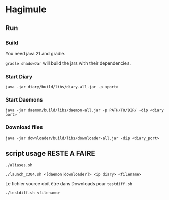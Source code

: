 # Hagimule

## Run

### Build

You need java 21 and gradle.

`gradle shadowJar` will build the jars with their dependencies.

### Start Diary

`java -jar diary/build/libs/diary-all.jar -p <port>`

### Start Daemons

`java -jar daemon/build/libs/daemon-all.jar -p PATH/TO/DIR/ -dip <diary port>`

### Download files

`java -jar downloader/build/libs/downloader-all.jar -dip <diary_port>`

## script usage RESTE A FAIRE

`./aliases.sh`

`./launch_c304.sh <[daemon|downloader]> <ip diary> <filename>`

Le fichier source doit être dans Downloads pour `testdiff.sh`

`./testdiff.sh <filename>`
